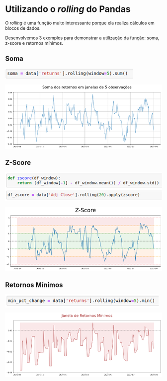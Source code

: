 # Utilizando o _rolling_ do Pandas

O _rolling_ é uma função muito interessante porque ela realiza cálculos em blocos de dados.

Desenvolvemos 3 exemplos para demonstrar a utilização da função: soma, z-score e retornos mínimos.

## Soma

![Soma dos retornos](images/soma.png "Soma dos retornos")

![Chart Soma dos retornos](images/chart_soma.png "Gráfico da Soma dos retornos")

## Z-Score

![Z-Score](images/zscore.png "Z-Score")

![Chart Z-Score](images/chart_zscore.png "Gráfico Z-Score")

## Retornos Mínimos

![Retornos Mínimos](images/min_retornos.png "Retornos Mínimos")

![Chart Retornos Mínimos](images/chart_min_retornos.png "Gráfico Retornos Mínimos")